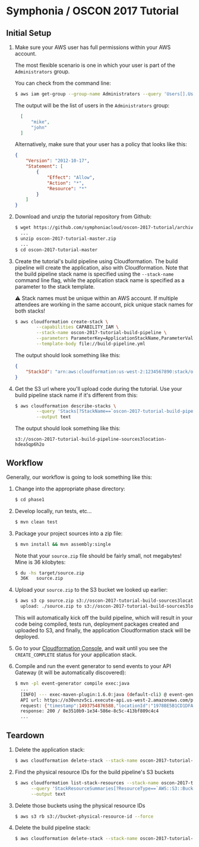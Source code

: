 # Symphonia / OSCON 2017 Tutorial

## Initial Setup

1. Make sure your AWS user has full permissions within your AWS account.

    The most flexible scenario is one in which your user is part of the `Administrators` group. 
    
    You can check from the command line:
    ```bash
    $ aws iam get-group --group-name Administrators --query 'Users[].UserName'
    ```
    The output will be the list of users in the `Administrators` group:
    ```json
      [
          "mike", 
          "john"
      ]
    ```
    Alternatively, make sure that your user has a policy that looks like this:
    ```json
    {
        "Version": "2012-10-17",
        "Statement": [
            {
                "Effect": "Allow",
                "Action": "*",
                "Resource": "*"
            }
        ]
    }
    ```
    
1. Download and unzip the tutorial repository from Github:

    ```bash
    $ wget https://github.com/symphoniacloud/oscon-2017-tutorial/archive/master.zip
      ...
    $ unzip oscon-2017-tutorial-master.zip
      ...
    $ cd oscon-2017-tutorial-master
    ```
    
1. Create the tutorial's build pipeline using Cloudformation. The build pipeline will create the application, also 
with Cloudformation. Note that the build pipeline stack name is specified using the `--stack-name` command line flag, while
the application stack name is specified as a parameter to the stack template.
   
   :warning: Stack names must be unique within an AWS account. If multiple attendees are working in the same account, 
   pick unique stack names for both stacks!
   
    ```bash
    $ aws cloudformation create-stack \
            --capabilities CAPABILITY_IAM \
            --stack-name oscon-2017-tutorial-build-pipeline \
            --parameters ParameterKey=ApplicationStackName,ParameterValue=oscon-2017-tutorial-application \
            --template-body file://build-pipeline.yml
    ```
   The output should look something like this:
    ```json
    {
        "StackId": "arn:aws:cloudformation:us-west-2:1234567890:stack/oscon-2017-tutorial-build-pipeline/7972b720-2f5b-11e7-bd3d-503acbd4dcfd"
    }
    ```
    
1. Get the S3 url where you'll upload code during the tutorial. Use your build pipeline stack name if it's different from this:
    ```bash
    $ aws cloudformation describe-stacks \
            --query 'Stacks[?StackName==`oscon-2017-tutorial-build-pipeline`].Outputs[0][?OutputKey==`SourceS3Bucket`].OutputValue' \
            --output text
    ```
    The output should look something like this:
    ```
    s3://oscon-2017-tutorial-build-pipeline-sources3location-hdea5qp6h2o
    ```
    
## Workflow

Generally, our workflow is going to look something like this:

1. Change into the appropriate phase directory:
    ```bash
    $ cd phase1
    ```

1. Develop locally, run tests, etc...
    ```bash
    $ mvn clean test
    ```

1. Package your project sources into a zip file:
    ```bash
    $ mvn install && mvn assembly:single 
    ```
    Note that your `source.zip` file should be fairly small, not megabytes! Mine is 36 kilobytes:
    ```bash
    $ du -hs target/source.zip
      36K	source.zip
    ```
    
1. Upload your `source.zip` to the S3 bucket we looked up earlier:
    
    ```bash
    $ aws s3 cp source.zip s3://oscon-2017-tutorial-build-sources3location-hdea5qp6h2o
      upload: ./source.zip to s3://oscon-2017-tutorial-build-sources3location-hdea5qp6h2o/source.zip
    ```
    
    This will automatically kick off the build pipeline, which will result in your code being compiled, tests run, 
    deployment packages created and uploaded to S3, and finally, the application Cloudformation stack will be deployed.

1. Go to your [Cloudformation Console](https://console.aws.amazon.com/cloudformation/home), and wait until you see the 
`CREATE_COMPLETE` status for your application stack.

1. Compile and run the event generator to send events to your API Gateway (it will be automatically discovered):
    ```bash
    $ mvn -pl event-generator compile exec:java
      ...
      [INFO] --- exec-maven-plugin:1.6.0:java (default-cli) @ event-generator ---
      API url: https://o30vnzv5ci.execute-api.us-west-2.amazonaws.com/prod/events
      request: {"timestamp":1493754876588,"locationId":"1978BE5B1CD1DFA1A247E8B3BD6827D2","city":"Montgomery","state":"AL","temperature":42.98528743998604}
      response: 200 / 8e3510b9-1e34-586e-8c5c-413bf809c4c4
      ...
    ```

## Teardown

1. Delete the application stack:
    ```bash
    $ aws cloudformation delete-stack --stack-name oscon-2017-tutorial-application
    ```

1. Find the physical resource IDs for the build pipeline's S3 buckets
    ```bash
    $ aws cloudformation list-stack-resources --stack-name oscon-2017-tutorial-build-pipeline \
          --query 'StackResourceSummaries[?ResourceType==`AWS::S3::Bucket`].PhysicalResourceId' \
          --output text
    ```

1. Delete those buckets using the physical resource IDs
    ```bash
    $ aws s3 rb s3://bucket-physical-resource-id --force
    ```

1. Delete the build pipeline stack:
    ```bash
    $ aws cloudformation delete-stack --stack-name oscon-2017-tutorial-build-pipeline
    ```
